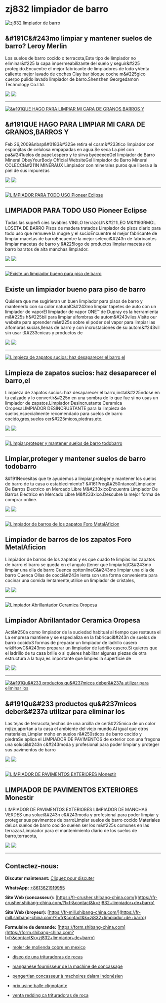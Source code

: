 # zj832 limpiador de barro

<a href="https://swt.shibang-china.com/?l=fr&img&k=zj832+limpiador+de+barro" target="_blank">![zj832 limpiador de barro](http://static.shibang-china.com/all-800x300/17.jpg)</a>

## &#191C&#243mo limpiar y mantener suelos de barro? Leroy Merlin
Los suelos de barro cocido o terracota,Este tipo de limpiador no eliminar&#225 la capa impermeabilizante del suelo y seguir&#225 protegido.Encuentre el mejor fabricante de limpiadores de lodo yVenta caliente mejor lavado de coches Clay bar bloque coche m&#225gico cuerpo pulido lavado limpiador de barro.Shenzhen Georgedamon Technology Co.Ltd.


<a href="https://whatsapp.shibangsoft.com/WhatsApp.php" target="_blank" title="WhatsApp">![](http://static.shibang-china.com/icon/whatsapp.png)</a> <a href="https://swt.shibang-china.com/?l=fr&icon&k=zj832+limpiador+de+barro" target="_blank">![](http://static.shibang-china.com/icon/chat-fr.png)</a>

---

<a href="https://swt.shibang-china.com/?l=fr&img&k=zj832+limpiador+de+barro" target="_blank">![&#191QUE HAGO PARA LIMPIAR MI CARA DE GRANOS,BARROS Y](http://static.shibang-china.com/all-800x300/1086.jpg)</a>

## &#191QUE HAGO PARA LIMPIAR MI CARA DE GRANOS,BARROS Y
Feb 26,2009&nbsp&#0183&#32Se retira el cosm&#233tico limpiador con esponjitas de celulosa empapadas en agua.Se seca l.a.piel con pa&#241uelos de papel.espero y te sirva byeeeeeeGel limpiador de Barro Mineral ObeyYourBody Official WebsiteGel limpiador de Barro Mineral COLECCI&#211N MINERAUX Limpiador con minerales puros que libera a la piel de sus impurezas


<a href="https://whatsapp.shibangsoft.com/WhatsApp.php" target="_blank" title="WhatsApp">![](http://static.shibang-china.com/icon/whatsapp.png)</a> <a href="https://swt.shibang-china.com/?l=fr&icon&k=zj832+limpiador+de+barro" target="_blank">![](http://static.shibang-china.com/icon/chat-fr.png)</a>

---

<a href="https://swt.shibang-china.com/?l=fr&img&k=zj832+limpiador+de+barro" target="_blank">![LIMPIADOR PARA TODO USO Pioneer Eclipse](http://static.shibang-china.com/all-800x300/274.jpg)</a>

## LIMPIADOR PARA TODO USO Pioneer Eclipse
Todas las superﬁ cies lavables VINILO terrazoLIN&#211LEO M&#193RMOL LOSETA DE BARRO Pisos de madera tratados Limpiador de pisos diario para todo uso que remueve la mugre y el sucioEncuentre el mejor fabricante de limpiar macetas de barroEncuentre la mejor selecci&#243n de fabricantes limpiar macetas de barro y &#225logo de productos limpiar macetas de barro baratos de alta manchas limpiador.


<a href="https://whatsapp.shibangsoft.com/WhatsApp.php" target="_blank" title="WhatsApp">![](http://static.shibang-china.com/icon/whatsapp.png)</a> <a href="https://swt.shibang-china.com/?l=fr&icon&k=zj832+limpiador+de+barro" target="_blank">![](http://static.shibang-china.com/icon/chat-fr.png)</a>

---

<a href="https://swt.shibang-china.com/?l=fr&img&k=zj832+limpiador+de+barro" target="_blank">![Existe un limpiador bueno para piso de barro](http://static.shibang-china.com/all-800x300/42.jpg)</a>

## Existe un limpiador bueno para piso de barro
Quisiera que me sugirieran un buen limpiador para pisos de barro y mantenerlo con su color naturalC&#243mo limpiar tapetes de auto con un limpiador de vaporEl limpiador de vapor ONE™ de Dupray es la herramienta m&#225s h&#225bil para limpiar alfombras de autom&#243viles.Visite our website para aprender m&#225s sobre el poder del vapor para limpiar las alfombras sucias,llenas de barro y con incrustaciones de su autom&#243vil sin usar t&#233cnicas y productos de


<a href="https://whatsapp.shibangsoft.com/WhatsApp.php" target="_blank" title="WhatsApp">![](http://static.shibang-china.com/icon/whatsapp.png)</a> <a href="https://swt.shibang-china.com/?l=fr&icon&k=zj832+limpiador+de+barro" target="_blank">![](http://static.shibang-china.com/icon/chat-fr.png)</a>

---

<a href="https://swt.shibang-china.com/?l=fr&img&k=zj832+limpiador+de+barro" target="_blank">![Limpieza de zapatos sucios: haz desaparecer el barro,el](http://static.shibang-china.com/all-800x300/225.jpg)</a>

## Limpieza de zapatos sucios: haz desaparecer el barro,el
Limpieza de zapatos sucios: haz desaparecer el barro,instal&#225ndose en tu calzado y lo convertir&#225n en una sombra de lo que fue si no usas un limpiador de zapatos.Limpiador Desincrustante Ceramica OropesaLIMPIADOR DESINCRUSTANTE para la limpieza de suelos,especialmente recomendado para suelos de barro cocido,gres,suelos cer&#225micos,piedras,etc.


<a href="https://whatsapp.shibangsoft.com/WhatsApp.php" target="_blank" title="WhatsApp">![](http://static.shibang-china.com/icon/whatsapp.png)</a> <a href="https://swt.shibang-china.com/?l=fr&icon&k=zj832+limpiador+de+barro" target="_blank">![](http://static.shibang-china.com/icon/chat-fr.png)</a>

---

<a href="https://swt.shibang-china.com/?l=fr&img&k=zj832+limpiador+de+barro" target="_blank">![Limpiar,proteger y mantener suelos de barro todobarro](http://static.shibang-china.com/all-800x300/808.jpg)</a>

## Limpiar,proteger y mantener suelos de barro todobarro
&#191Necesitas que te ayudemos a limpiar,proteger y mantener los suelos de barro de tu casa o establecimiento? &#161Preg&#250ntanos!Limpiador De Barros Electrico en Mercado Libre M&#233xicoEncuentra Limpiador De Barros Electrico en Mercado Libre M&#233xico.Descubre la mejor forma de comprar online.


<a href="https://whatsapp.shibangsoft.com/WhatsApp.php" target="_blank" title="WhatsApp">![](http://static.shibang-china.com/icon/whatsapp.png)</a> <a href="https://swt.shibang-china.com/?l=fr&icon&k=zj832+limpiador+de+barro" target="_blank">![](http://static.shibang-china.com/icon/chat-fr.png)</a>

---

<a href="https://swt.shibang-china.com/?l=fr&img&k=zj832+limpiador+de+barro" target="_blank">![Limpiador de barros de los zapatos Foro MetalAficion](http://static.shibang-china.com/all-800x300/283.jpg)</a>

## Limpiador de barros de los zapatos Foro MetalAficion
Limpiador de barros de los zapatos y es que cuado te limpias los zapatos de barro el barro se queda en el angulo (tener que limpiarlo)C&#243mo limpiar una olla de barro Cuenca opttonlineC&#243mo limpiar una olla de barro Cuenca Ollas de cocci&#243n lenta son una forma conveniente para cocinar una comida lentamente,utilice un limpiador de cristales,


<a href="https://whatsapp.shibangsoft.com/WhatsApp.php" target="_blank" title="WhatsApp">![](http://static.shibang-china.com/icon/whatsapp.png)</a> <a href="https://swt.shibang-china.com/?l=fr&icon&k=zj832+limpiador+de+barro" target="_blank">![](http://static.shibang-china.com/icon/chat-fr.png)</a>

---

<a href="https://swt.shibang-china.com/?l=fr&img&k=zj832+limpiador+de+barro" target="_blank">![Limpiador Abrillantador Ceramica Oropesa](http://static.shibang-china.com/all-800x300/1238.jpg)</a>

## Limpiador Abrillantador Ceramica Oropesa
Act&#250a como limpiador de la suciedad habitual al tiempo que restaura el La empresa mantiene y se especializa en la fabricaci&#243n de suelos de barro cocido3 formas de preparar un limpiador de ladrillo casero wikiHowC&#243mo preparar un limpiador de ladrillo casero.Si quieres que el ladrillo de tu casa brille o si quieres habilitar algunas piezas de otra estructura a la tuya,es importante que limpies la superficie de


<a href="https://whatsapp.shibangsoft.com/WhatsApp.php" target="_blank" title="WhatsApp">![](http://static.shibang-china.com/icon/whatsapp.png)</a> <a href="https://swt.shibang-china.com/?l=fr&icon&k=zj832+limpiador+de+barro" target="_blank">![](http://static.shibang-china.com/icon/chat-fr.png)</a>

---

<a href="https://swt.shibang-china.com/?l=fr&img&k=zj832+limpiador+de+barro" target="_blank">![&#191Qu&#233 productos qu&#237micos deber&#237a utilizar para eliminar los](http://static.shibang-china.com/all-800x300/53.jpg)</a>

## &#191Qu&#233 productos qu&#237micos deber&#237a utilizar para eliminar los
Las tejas de terracota,hechas de una arcilla de cer&#225mica de un color rojizo,aportan a tu casa el ambiente del viejo mundo.Al igual que otros materiales,Limpiar moho en suelos r&#250sticos de barro cocido y piedraSe aplica el LIMPIADOR DE PAVIMENTOS de exterior con una fregona una soluci&#243n c&#243moda y profesional para poder limpiar y proteger sus pavimentos de barro


<a href="https://whatsapp.shibangsoft.com/WhatsApp.php" target="_blank" title="WhatsApp">![](http://static.shibang-china.com/icon/whatsapp.png)</a> <a href="https://swt.shibang-china.com/?l=fr&icon&k=zj832+limpiador+de+barro" target="_blank">![](http://static.shibang-china.com/icon/chat-fr.png)</a>

---

<a href="https://swt.shibang-china.com/?l=fr&img&k=zj832+limpiador+de+barro" target="_blank">![LIMPIADOR DE PAVIMENTOS EXTERIORES Monestir](http://static.shibang-china.com/all-800x300/1202.jpg)</a>

## LIMPIADOR DE PAVIMENTOS EXTERIORES Monestir
LIMPIADOR DE PAVIMENTOS EXTERIORES LIMPIADOR DE MANCHAS VERDES una soluci&#243n c&#243moda y profesional para poder limpiar y proteger sus pavimentos de barroLimpiar suelos de barro cocido Materiales deLos suelos de barro cocido suelen ser los m&#225s comunes en las terrazas.Limpiador para el mantenimiento diario de los suelos de barro,terracota,


<a href="https://whatsapp.shibangsoft.com/WhatsApp.php" target="_blank" title="WhatsApp">![](http://static.shibang-china.com/icon/whatsapp.png)</a> <a href="https://swt.shibang-china.com/?l=fr&icon&k=zj832+limpiador+de+barro" target="_blank">![](http://static.shibang-china.com/icon/chat-fr.png)</a>

---
## Contactez-nous:

**Discuter maintenant:** [Cliquez pour discuter](https://swt.shibang-china.com?l=fr&contact&k=zj832+limpiador+de+barro)

**WhatsApp:**  [+8613621919955](https://whatsapp.shibangsoft.com/WhatsApp.php)

**Site Web (concasseur):** [https://fr-crusher.shibang-china.com/](https://fr-crusher.shibang-china.com/?l=fr&contact&k=zj832+limpiador+de+barro)

**Site Web (broyeur):** [https://fr-mill.shibang-china.com/](https://fr-mill.shibang-china.com/?l=fr&contact&k=zj832+limpiador+de+barro)

**Formulaire de demande:** [https://form.shibang-china.com](https://form.shibang-china.com?l=fr&contact&k=zj832+limpiador+de+barro)

* [moler de molienda cobre en mexico](../62/moler%20de%20molienda%20cobre%20en%20mexico.md)

* [diseo de una trituradoras de rocas](../62/diseo%20de%20una%20trituradoras%20de%20rocas.md)

* [manganèse fournisseur de la machine de concassage](../61/mangan%C3%A8se%20fournisseur%20de%20la%20machine%20de%20concassage.md)

* [pengertian concasseur à machoires dalam indonésien](../61/pengertian%20concasseur%20%C3%A0%20machoires%20dalam%20indon%C3%A9sien.md)

* [prix usine balle clignotante](../61/prix%20usine%20balle%20clignotante.md)

* [venta redding ca trituradoras de roca](../64/venta%20redding%20ca%20trituradoras%20de%20roca.md)